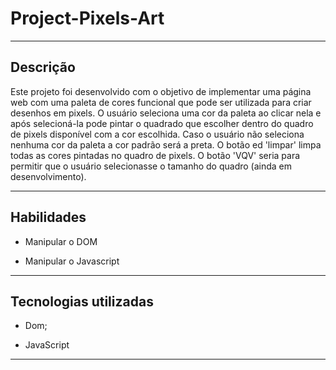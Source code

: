 # Project-Pixels-Art
---

## Descrição 
Este projeto foi desenvolvido com o objetivo de implementar uma página web com uma paleta de cores funcional que pode ser utilizada para criar desenhos em pixels. O usuário seleciona uma cor da paleta ao clicar nela e após selecioná-la pode pintar o quadrado que escolher dentro do quadro de pixels disponível com a cor escolhida. Caso o usuário não seleciona nenhuma cor da paleta a cor padrão será a preta. O botão ed 'limpar' limpa todas as cores pintadas no quadro de pixels. O botão 'VQV' seria para permitir que o usuário selecionasse o tamanho do quadro (ainda em desenvolvimento).

---
## Habilidades

- Manipular o DOM

- Manipular o Javascript

---

## Tecnologias utilizadas

- Dom; 

- JavaScript

---
